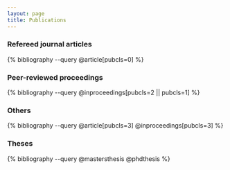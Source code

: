 ```yaml
---
layout: page
title: Publications
---
```


### Refereed journal articles
{% bibliography --query @article[pubcls=0] %}

### Peer-reviewed proceedings
{% bibliography --query @inproceedings[pubcls=2 || pubcls=1] %}

### Others
{% bibliography --query @article[pubcls=3] @inproceedings[pubcls=3] %}

### Theses
{% bibliography --query @mastersthesis @phdthesis %}

